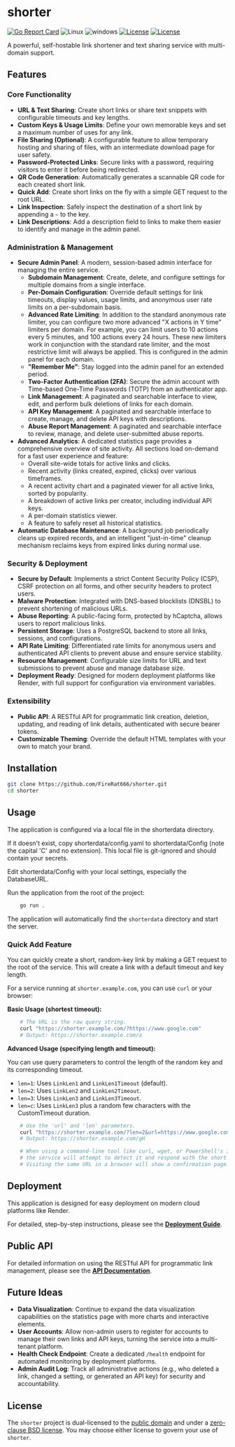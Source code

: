 # shorter

[![Go Report Card](https://goreportcard.com/badge/github.com/FireRat666/shorter)](https://goreportcard.com/report/github.com/FireRat666/shorter)
![Linux](https://img.shields.io/badge/Supports-Linux-green.svg)
![windows](https://img.shields.io/badge/Supports-windows-green.svg)
[![License](https://img.shields.io/badge/License-UNLICENSE-blue.svg)](https://raw.githubusercontent.com/FireRat666/shorter/master/UNLICENSE)
[![License](https://img.shields.io/badge/License-0BSD-blue.svg)](https://raw.githubusercontent.com/FireRat666/shorter/master/LICENSE)

A powerful, self-hostable link shortener and text sharing service with multi-domain support.

## Features

### Core Functionality

* **URL & Text Sharing**: Create short links or share text snippets with configurable timeouts and key lengths.
* **Custom Keys & Usage Limits**: Define your own memorable keys and set a maximum number of uses for any link.
* **File Sharing (Optional)**: A configurable feature to allow temporary hosting and sharing of files, with an intermediate download page for user safety.
* **Password-Protected Links**: Secure links with a password, requiring visitors to enter it before being redirected.
* **QR Code Generation**: Automatically generates a scannable QR code for each created short link.
* **Quick Add**: Create short links on the fly with a simple GET request to the root URL.
* **Link Inspection**: Safely inspect the destination of a short link by appending a `~` to the key.
* **Link Descriptions**: Add a description field to links to make them easier to identify and manage in the admin panel.

### Administration & Management

* **Secure Admin Panel**: A modern, session-based admin interface for managing the entire service.
  * **Subdomain Management**: Create, delete, and configure settings for multiple domains from a single interface.
  * **Per-Domain Configuration**: Override default settings for link timeouts, display values, usage limits, and anonymous user rate limits on a per-subdomain basis.
  * **Advanced Rate Limiting**: In addition to the standard anonymous rate limiter, you can configure two more advanced "X actions in Y time" limiters per domain. For example, you can limit users to 10 actions every 5 minutes, and 100 actions every 24 hours. These new limiters work in conjunction with the standard rate limiter, and the most restrictive limit will always be applied. This is configured in the admin panel for each domain.
  * **"Remember Me"**: Stay logged into the admin panel for an extended period.
  * **Two-Factor Authentication (2FA)**: Secure the admin account with Time-based One-Time Passwords (TOTP) from an authenticator app.
  * **Link Management**: A paginated and searchable interface to view, edit, and perform bulk deletions of links for each domain.
  * **API Key Management**: A paginated and searchable interface to create, manage, and delete API keys with descriptions.
  * **Abuse Report Management**: A paginated and searchable interface to review, manage, and delete user-submitted abuse reports.
* **Advanced Analytics**: A dedicated statistics page provides a comprehensive overview of site activity. All sections load on-demand for a fast user experience and feature:
  * Overall site-wide totals for active links and clicks.
  * Recent activity (links created, expired, clicks) over various timeframes.
  * A recent activity chart and a paginated viewer for all active links, sorted by popularity.
  * A breakdown of active links per creator, including individual API keys.
  * A per-domain statistics viewer.
  * A feature to safely reset all historical statistics.
* **Automatic Database Maintenance**: A background job periodically cleans up expired records, and an intelligent "just-in-time" cleanup mechanism reclaims keys from expired links during normal use.

### Security & Deployment

* **Secure by Default**: Implements a strict Content Security Policy (CSP), CSRF protection on all forms, and other security headers to protect users.
* **Malware Protection**: Integrated with DNS-based blocklists (DNSBL) to prevent shortening of malicious URLs.
* **Abuse Reporting**: A public-facing form, protected by hCaptcha, allows users to report malicious links.
* **Persistent Storage**: Uses a PostgreSQL backend to store all links, sessions, and configurations.
* **API Rate Limiting**: Differentiated rate limits for anonymous users and authenticated API clients to prevent abuse and ensure service stability.
* **Resource Management**: Configurable size limits for URL and text submissions to prevent abuse and manage database size.
* **Deployment Ready**: Designed for modern deployment platforms like Render, with full support for configuration via environment variables.

### Extensibility

* **Public API**: A RESTful API for programmatic link creation, deletion, updating, and reading of link details, authenticated with secure bearer tokens.
* **Customizable Theming**: Override the default HTML templates with your own to match your brand.

## Installation

```bash
git clone https://github.com/FireRat666/shorter.git
cd shorter
```

## Usage

The application is configured via a local file in the shorterdata directory.

If it doesn't exist, copy shorterdata/config.yaml to shorterdata/Config (note the capital 'C' and no extension). This local file is git-ignored and should contain your secrets.

Edit shorterdata/Config with your local settings, especially the DatabaseURL.

Run the application from the root of the project:

```bash
    go run .
```

The application will automatically find the `shorterdata` directory and start the server.

### Quick Add Feature

You can quickly create a short, random-key link by making a GET request to the root of the service. This will create a link with a default timeout and key length.

For a service running at `shorter.example.com`, you can use `curl` or your browser:

**Basic Usage (shortest timeout):**

```bash
    # The URL is the raw query string.
    curl "https://shorter.example.com/?https://www.google.com"
    # Output: https://shorter.example.com/a
```

**Advanced Usage (specifying length and timeout):**

You can use query parameters to control the length of the random key and its corresponding timeout.

* `len=1`: Uses `LinkLen1` and `LinkLen1Timeout` (default).
* `len=2`: Uses `LinkLen2` and `LinkLen2Timeout`.
* `len=3`: Uses `LinkLen3` and `LinkLen3Timeout`.
* `len=c`: Uses `LinkLen3` plus a random few characters with the CustomTimeout duration.

```bash
    # Use the 'url' and 'len' parameters.
    curl "https://shorter.example.com/?len=2&url=https://www.google.com"
    # Output: https://shorter.example.com/gH

    # When using a command-line tool like curl, wget, or PowerShell's Invoke-WebRequest, 
    # the service will attempt to detect it and respond with the short URL as plain text, suitable for scripting.
    # Visiting the same URL in a browser will show a confirmation page.
```

## Deployment

This application is designed for easy deployment on modern cloud platforms like Render.

For detailed, step-by-step instructions, please see the **[Deployment Guide](DEPLOYMENT.md)**.

## Public API

For detailed information on using the RESTful API for programmatic link management, please see the **[API Documentation](API.md)**.

## Future Ideas

* **Data Visualization**: Continue to expand the data visualization capabilities on the statistics page with more charts and interactive elements.
* **User Accounts**: Allow non-admin users to register for accounts to manage their own links and API keys, turning the service into a multi-tenant platform.
* **Health Check Endpoint**: Create a dedicated `/health` endpoint for automated monitoring by deployment platforms.
* **Admin Audit Log**: Track all administrative actions (e.g., who deleted a link, changed a setting, or generated an API key) for security and accountability.

## License

The `shorter` project is dual-licensed to the [public domain](UNLICENSE) and under a [zero-clause BSD license](LICENSE). You may choose either license to govern your use of `shorter`.
